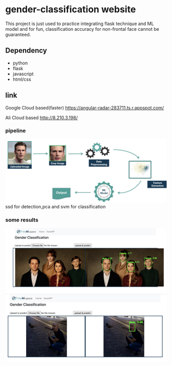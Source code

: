 # gender-classification website
This project is just used to practice integrating flask technique and ML model and for fun, classification accuracy for non-frontal face cannot be guaranteed.
## Dependency
- python
- flask
- javascript
- html/css
## link 
Google Cloud based(faster)
https://angular-radar-283711.ts.r.appspot.com/

Ali Cloud based
http://8.210.3.198/
### pipeline

![alt text](images/pipeline.png)
ssd for detection,pca and svm for classification

### some results
![alt text](images/1.png)
![alt text](images/2.png)

